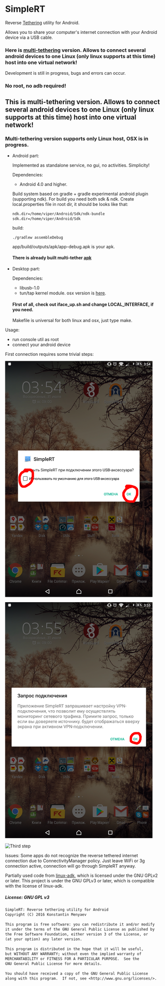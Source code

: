 # SimpleRT
Reverse [Tethering](https://en.wikipedia.org/wiki/Tethering) utility for Android.

Allows you to share your computer's internet connection with your Android device via a USB cable.

### Here is [multi-tethering](https://github.com/vvviperrr/SimpleRT/tree/multi_tether) version. Allows to connect several android devices to one Linux (only linux supports at this time) host into one virtual network!

Development is still in progress, bugs and errors can occur.

### No root, no adb required!

## This is multi-tethering version. Allows to connect several android devices to one Linux (only linux supports at this time) host into one virtual network!

### Multi-tethering version supports only Linux host, OSX is in progress.

- Android part:

   Implemented as standalone service, no gui, no activities. Simplicity!

   Dependencies:
   - Android 4.0 and higher.

   Build system based on gradle + gradle experimental android plugin (supporting ndk). For build you need both sdk & ndk.
Create local.properties file in root dir, it should be looks like that:
   ```
   ndk.dir=/home/viper/Android/Sdk/ndk-bundle
   sdk.dir=/home/viper/Android/Sdk
   ```
   build:
   ```
   ./gradlew assembleDebug
   ```
   app/build/outputs/apk/app-debug.apk is your apk.

   #### There is already built multi-tether [apk](https://github.com/vvviperrr/SimpleRT/releases/download/1.1/simple-rt-1.1.apk.zip)
   
   <!---
   ## Now available in [f-droid](https://f-droid.org/repository/browse/?fdfilter=simplert&fdid=com.viper.simplert)
   --->

- Desktop part:

   Dependencies:
   - libusb-1.0
   - tun/tap kernel module. osx version is [here](http://tuntaposx.sourceforge.net/).

   #### FIrst of all, check out iface_up.sh and change LOCAL_INTERFACE, if you need.

   Makefile is universal for both linux and osx, just type make.

Usage:

- run console util as root
- connect your android device

First connection requires some trivial steps:

![First step](screens/accessory.png)

![Second step](screens/vpn.png)

![Third step](screens/connected.png)

Issues: Some apps do not recognize the reverse tethered internet connection due to ConnectivityManager policy. Just leave WiFi or 3g connection active, connection will go through SimpleRT anyway.

Partially used code from [linux-adk](https://github.com/gibsson/linux-adk), which is licensed under the GNU GPLv2 or later. This project is under the GNU GPLv3 or later, which is compatible with the license of linux-adk.

##### License: GNU GPL v3

```
SimpleRT: Reverse tethering utility for Android
Copyright (C) 2016 Konstantin Menyaev

This program is free software: you can redistribute it and/or modify
it under the terms of the GNU General Public License as published by
the Free Software Foundation, either version 3 of the License, or
(at your option) any later version.

This program is distributed in the hope that it will be useful,
but WITHOUT ANY WARRANTY; without even the implied warranty of
MERCHANTABILITY or FITNESS FOR A PARTICULAR PURPOSE.  See the
GNU General Public License for more details.

You should have received a copy of the GNU General Public License
along with this program.  If not, see <http://www.gnu.org/licenses/>.
```
